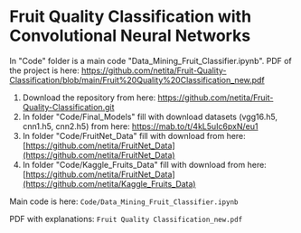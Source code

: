 # Fruit Quality Classification with Convolutional Neural Networks

In "Code" folder is a main code "Data_Mining_Fruit_Classifier.ipynb". 
PDF of the project is here: https://github.com/netita/Fruit-Quality-Classification/blob/main/Fruit%20Quality%20Classification_new.pdf
1. Download the repository from here: https://github.com/netita/Fruit-Quality-Classification.git
2. In folder "Code/Final_Models" fill with download datasets (vgg16.h5, cnn1.h5, cnn2.h5) from here: https://mab.to/t/4kL5uIc6pxN/eu1
3. In folder "Code/FruitNet_Data" fill with download from here: [https://github.com/netita/FruitNet_Data](https://github.com/netita/FruitNet_Data)
4. In folder "Code/Kaggle_Fruits_Data" fill with download from here: [https://github.com/netita/FruitNet_Data](https://github.com/netita/Kaggle_Fruits_Data)

Main code is here:
`Code/Data_Mining_Fruit_Classifier.ipynb`

PDF with explanations: 
`Fruit Quality Classification_new.pdf`
